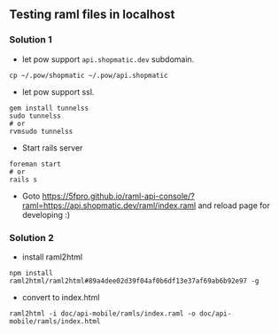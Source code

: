 ## Testing raml files in localhost

### Solution 1

- let pow support `api.shopmatic.dev` subdomain.

```
cp ~/.pow/shopmatic ~/.pow/api.shopmatic
```

- let pow support ssl.

```
gem install tunnelss
sudo tunnelss
# or
rvmsudo tunnelss
```

- Start rails server

```
foreman start
# or
rails s
```

- Goto https://5fpro.github.io/raml-api-console/?raml=https://api.shopmatic.dev/raml/index.raml and reload page for developing :)

### Solution 2

- install raml2html

```
npm install raml2html/raml2html#89a4dee02d39f04af0b6df13e37af69ab6b92e97 -g
```

- convert to index.html

```
raml2html -i doc/api-mobile/ramls/index.raml -o doc/api-mobile/ramls/index.html
```
